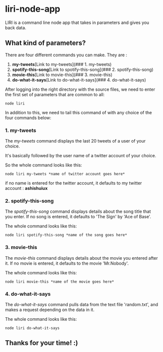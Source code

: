 # liri-node-app
LIRI is a command line node app that takes in parameters and gives you back data.

## What kind of parameters?
There are four different commands you can make.
They are :
1. **my-tweets**[Link to my-tweets](### 1. my-tweets)
2. **spotify-this-song**[Link to spotify-this-song](### 2. spotify-this-song)
3. **movie-this**[Link to movie-this](### 3. movie-this)
4. **do-what-it-says**[Link to do-what-it-says](### 4. do-what-it-says)

After logging into the right directory with the source files, we need to enter the first set of parameters that are common to all:

```
node liri
```

In addition to this, we need to tail this command of with any choice of the four commands below:

### 1. my-tweets
The *my-tweets* command displays the last 20 tweets of a user of your choice.

It's basically followed by the user name of a twitter account of your choice.

So the whole command looks like this:

```
node liri my-tweets *name of twitter account goes here*
```

if no name is entered for the twitter account, it defaults to my twitter account : **ashishuiux**

### 2. spotify-this-song
The *spotify-this-song* command displays details about the song title that you enter.
If no song is entered, it defaults to 'The Sign' by 'Ace of Base'.

The whole command looks like this:

```
node liri spotify-this-song *name of the song goes here*
```

### 3. movie-this
The *movie-this* command displays details about the movie you entered after it.
If no movie is entered, it defaults to the movie 'Mr.Nobody'.

The whole command looks like this:

```
node liri movie-this *name of the movie goes here*
```

### 4. do-what-it-says
The *do-what-it-says* command pulls data from the text file 'random.txt', and makes a request depending on the data in it.

The whole command looks like this:

```
node liri do-what-it-says
```


## Thanks for your time! :)
